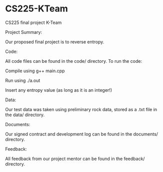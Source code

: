 # CS225-KTeam
CS225 final project K-Team


Project Summary:

Our proposed final project is to reverse entropy.

Code:

All code files can be found in the code/ directory. To run the code:

Compile using g++ main.cpp

Run using ./a.out

Insert any entropy value (as long as it is an integer!)


Data:

Our test data was taken using preliminary rock data, stored as a .txt file in the data/ directory.

Documents:

Our signed contract and development log can be found in the documents/ directory.

Feedback:

All feedback from our project mentor can be found in the feedback/ directory.
